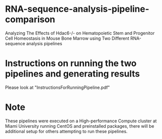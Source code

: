 # RNA-sequence-analysis-pipeline-comparison
Analyzing The Effects of Hdac6-/- on Hematopoietic Stem and Progenitor Cell Homeostasis in Mouse Bone Marrow using Two Different RNA-sequence analysis pipelines

# Instructions on running the two pipelines and generating results
Please look at "InstructionsForRunningPipeline.pdf"

# Note
These pipelines were executed on a High-performance Compute cluster at Miami University running CentOS and preinstalled packages, there will be additional setup for
others attempting to run these pipelines.
